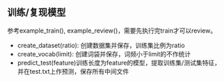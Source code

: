 ## 训练/复现模型

参考example_train(), example_review()，需要先执行完train才可以review。

- create_dataset(ratio): 创建数据集并保存，训练集比例为ratio
- create_vocab(limit): 创建词袋并保存，词频小于limit的不作统计
- predict_test(feature)训练长度为feature的模型，提取训练集/测试集特征，并在test.txt上作预测，保存所有中间文件